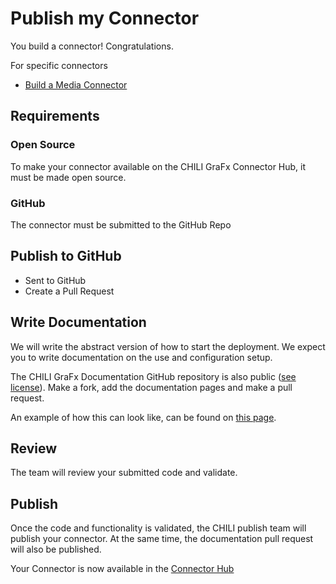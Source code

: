 # Publish my Connector

You build a connector! Congratulations.

For specific connectors

- [Build a Media Connector](/GraFx-Developers/connectors/media-connector/build-a-simple-media-connector/)

## Requirements

### Open Source

To make your connector available on the CHILI GraFx Connector Hub, it must be made open source.

### GitHub

The connector must be submitted to the GitHub Repo

## Publish to GitHub

- Sent to GitHub
- Create a Pull Request

## Write Documentation

We will write the abstract version of how to start the deployment.
We expect you to write documentation on the use and configuration setup.

The CHILI GraFx Documentation GitHub repository is also public ([see license](https://github.com/chili-publish/grafx-documentation/blob/main/LICENSE)).
Make a fork, add the documentation pages and make a pull request.

An example of how this can look like, can be found on [this page](/GraFx-Studio/connectors/connector-grafx-media/).

## Review

The team will review your submitted code and validate.

## Publish

Once the code and functionality is validated, the CHILI publish team will publish your connector.
At the same time, the documentation pull request will also be published.

Your Connector is now available in the [Connector Hub](/GraFx-Studio/guides/connector-hub/)
